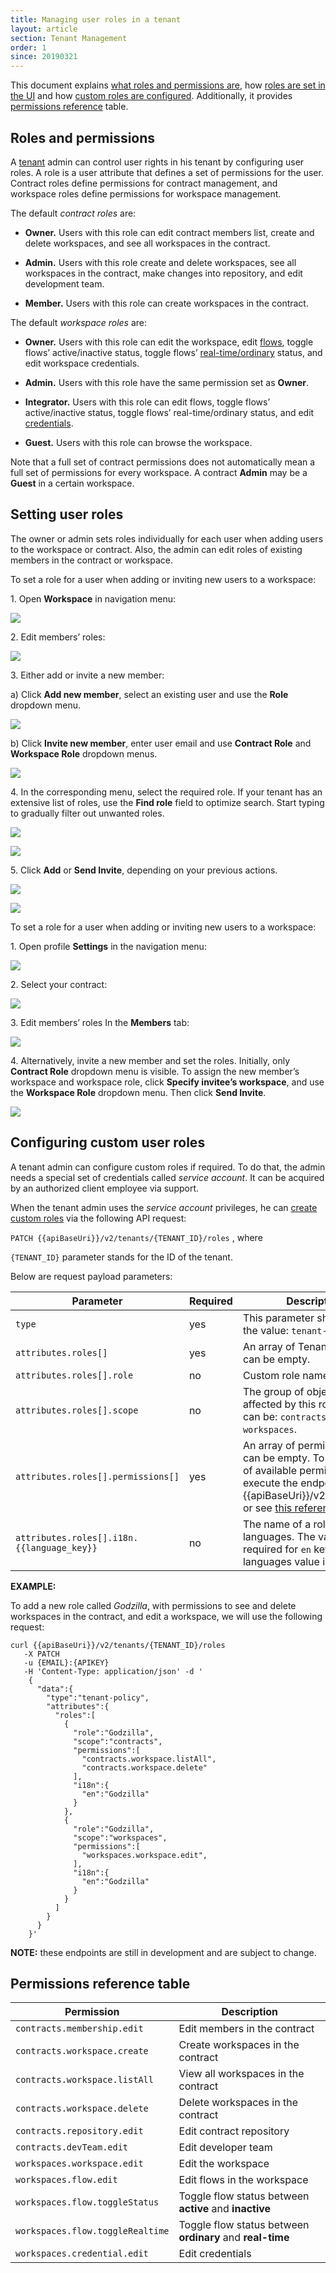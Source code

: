 ```yaml
---
title: Managing user roles in a tenant
layout: article
section: Tenant Management
order: 1
since: 20190321
---
```


This document explains [what roles and permissions are](#roles-and-permissions),
how [roles are set in the UI](#setting-user-roles) and how [custom roles are
configured](#configuring-custom-user-roles). Additionally, it provides
[permissions reference](#permissions-reference-table) table.

## Roles and permissions


A [tenant](/getting-started/tenant) admin can
control user rights in his tenant by configuring user roles. A role is a user
attribute that defines a set of permissions for the user. Contract roles define
permissions for contract management, and workspace roles define permissions for
workspace management.

The default *contract roles* are:

-   **Owner.** Users with this role can edit contract members list, create and
    delete workspaces, and see all workspaces in the contract.

-   **Admin.** Users with this role create and
    delete workspaces, see all workspaces in the contract, make changes into
    repository, and edit development team.

-   **Member.** Users with this role can create workspaces in the contract.

The default *workspace roles* are:

-   **Owner.** Users with this role can edit the workspace, edit
    [flows](/getting-started/integration-flow),
    toggle flows’ active/inactive status, toggle flows’
    [real-time/ordinary](realtime-flows)
    status, and edit workspace credentials.

-   **Admin.** Users with this role have the same permission set as **Owner**.

-   **Integrator.** Users with this role can edit flows, toggle flows’
    active/inactive status, toggle flows’ real-time/ordinary status, and edit
    [credentials](/getting-started/credential).

-   **Guest.** Users with this role can browse the workspace.

Note that a full set of contract permissions does not automatically mean a full
set of permissions for every workspace. A contract **Admin** may be a **Guest**
in a certain workspace.

## Setting user roles

The owner or admin sets roles individually for each user when adding users to
the workspace or contract. Also, the admin can edit roles of existing members in
the contract or workspace.

To set a role for a user when adding or inviting new users to a workspace:

1\.  Open **Workspace** in navigation menu:

![]({{gitDomain}}/assets/img/tenant-management-guide/managing-user-roles-in-a-tenant/Screenshot_2.png)


2\.  Edit members’ roles:

![]({{gitDomain}}/assets/img/tenant-management-guide/managing-user-roles-in-a-tenant/Screenshot_1.png)


3\.  Either add or invite a new member:

  a)  Click **Add new member**, select an existing user and use the **Role** dropdown menu.

![]({{gitDomain}}/assets/img/tenant-management-guide/managing-user-roles-in-a-tenant/Screenshot_18.png)

  b)  Click **Invite new member**, enter user email and use **Contract Role** and **Workspace Role** dropdown menus.

![]({{gitDomain}}/assets/img/tenant-management-guide/managing-user-roles-in-a-tenant/Screenshot_19.png)

4\.  In the corresponding menu, select the required role. If your tenant has an extensive list of roles, use the **Find role** field to optimize search. Start typing to gradually filter out unwanted roles.

![]({{gitDomain}}/assets/img/tenant-management-guide/managing-user-roles-in-a-tenant/Screenshot_3.png)

![]({{gitDomain}}/assets/img/tenant-management-guide/managing-user-roles-in-a-tenant/Screenshot_4.png)


5\.  Click **Add** or **Send Invite**, depending on your previous actions.

![]({{gitDomain}}/assets/img/tenant-management-guide/managing-user-roles-in-a-tenant/Screenshot_24.png)

![]({{gitDomain}}/assets/img/tenant-management-guide/managing-user-roles-in-a-tenant/Screenshot_20.png)

To set a role for a user when adding or inviting new users to a workspace:

1\.  Open profile **Settings** in the navigation menu:

![]({{gitDomain}}/assets/img/tenant-management-guide/managing-user-roles-in-a-tenant/Screenshot_5.png)

2\.  Select your contract:

![]({{gitDomain}}/assets/img/tenant-management-guide/managing-user-roles-in-a-tenant/Screenshot_6.png)

3\.  Edit members’ roles In the **Members** tab:

![]({{gitDomain}}/assets/img/tenant-management-guide/managing-user-roles-in-a-tenant/Screenshot_7.png)

4\.  Alternatively, invite a new member and set the roles. Initially, only **Contract Role** dropdown menu is visible. To assign the new member’s workspace and workspace role, click **Specify invitee’s workspace**, and use the **Workspace Role** dropdown menu. Then click **Send Invite**.

![]({{gitDomain}}/assets/img/tenant-management-guide/managing-user-roles-in-a-tenant/Screenshot_29.png)

## Configuring custom user roles


A tenant admin can configure custom roles if required. To do that, the admin
needs a special set of credentials called *service account*. It can be acquired
by an authorized client employee via support.

When the tenant admin uses the *service account* privileges, he can [create
custom roles]({{apiBaseUri}}/docs/v2/#update-tenant's-roles) via the
following API request:

`PATCH {{apiBaseUri}}/v2/tenants/{TENANT_ID}/roles` , where

`{TENANT_ID}` parameter stands for the ID of the tenant.

Below are request payload parameters:

| **Parameter**                            | **Required** | **Description**                                                                                                                                                                                                 |
|------------------------------------------|--------------|-----------------------------------------------------------------------------------------------------------------------------------------------------------------------------------------------------------------|
| `type`                                     | yes          | This parameter should have the value: `tenant-policy`                                                                                                                                                         |
| `attributes.roles[]`                       | yes          | An array of Tenant’s roles. It can be empty.                                                                                                                                                                    |
| `attributes.roles[].role`                  | no           | Custom role name                                                                                                                                                                                                |
| `attributes.roles[].scope`                 | no           | The group of objects, which is affected by this role. Value can be: `contracts` or `workspaces`.                                                                                                            |
| `attributes.roles[].permissions[]`         | yes          | An array of permissions. It can be empty. To get the list of available permissions execute the endpoint: GET {{apiBaseUri}}/v2/permissions or see [this reference table](#permissions-reference-table). |
| `attributes.roles[].i18n.{{language_key}}` | no           | The name of a role in different languages. The value is only required for `en` key. For other languages value is optional.                                                                                  |

**EXAMPLE:**

To add a new role called *Godzilla*, with permissions to see and delete
workspaces in the contract, and edit a workspace, we will use the following
request:
```
curl {{apiBaseUri}}/v2/tenants/{TENANT_ID}/roles
   -X PATCH
   -u {EMAIL}:{APIKEY}
   -H 'Content-Type: application/json' -d '
    {
      "data":{
        "type":"tenant-policy",
        "attributes":{
          "roles":[
            {
              "role":"Godzilla",
              "scope":"contracts",
              "permissions":[
                "contracts.workspace.listAll",
                "contracts.workspace.delete"
              ],
              "i18n":{
                "en":"Godzilla"
              }
            },
            {
              "role":"Godzilla",
              "scope":"workspaces",
              "permissions":[
                "workspaces.workspace.edit",               
              ],
              "i18n":{
                "en":"Godzilla"
              }
            }
          ]
        }
      }
    }'
```

 **NOTE:** these endpoints are still in development and are subject to change.



## Permissions reference table


| **Permission**                 | **Description**                                             |
|--------------------------------|-------------------------------------------------------------|
| `contracts.membership.edit`      | Edit members in the contract                                |
| `contracts.workspace.create `    | Create workspaces in the contract                           |
| `contracts.workspace.listAll`    | View all workspaces in the contract                         |
| `contracts.workspace.delete`     | Delete workspaces in the contract                           |
| `contracts.repository.edit `     | Edit contract repository                                    |
| `contracts.devTeam.edit  `       | Edit developer team                                         |
| `workspaces.workspace.edit`      | Edit the workspace                                          |
| `workspaces.flow.edit`           | Edit flows in the workspace                                 |
| `workspaces.flow.toggleStatus`   | Toggle flow status between **active** and **inactive**    |
| `workspaces.flow.toggleRealtime` | Toggle flow status between **ordinary** and **real-time** |
| `workspaces.credential.edit `    | Edit credentials                                            |
